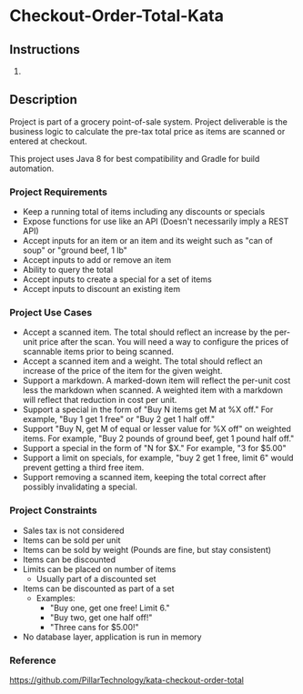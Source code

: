 # Checkout-Order-Total-Kata

## Instructions

1. 

## Description

Project is part of a grocery point-of-sale system. 
Project deliverable is the business logic to calculate the pre-tax total price as items are scanned or entered at checkout.

This project uses Java 8 for best compatibility and Gradle for build automation.

### Project Requirements

* Keep a running total of items including any discounts or specials
* Expose functions for use like an API (Doesn't necessarily imply a REST API)
* Accept inputs for an item or an item and its weight such as "can of soup" or "ground beef, 1 lb"
* Accept inputs to add or remove an item
* Ability to query the total
* Accept inputs to create a special for a set of items
* Accept inputs to discount an existing item

### Project Use Cases

* Accept a scanned item. The total should reflect an increase by the per-unit price after the scan. You will need a way to configure the prices of scannable items prior to being scanned.
* Accept a scanned item and a weight. The total should reflect an increase of the price of the item for the given weight.
* Support a markdown. A marked-down item will reflect the per-unit cost less the markdown when scanned. A weighted item with a markdown will reflect that reduction in cost per unit.
* Support a special in the form of "Buy N items get M at %X off." For example, "Buy 1 get 1 free" or "Buy 2 get 1 half off."
* Support "Buy N, get M of equal or lesser value for %X off" on weighted items. For example, "Buy 2 pounds of ground beef, get 1 pound half off."
* Support a special in the form of "N for $X." For example, "3 for $5.00"
* Support a limit on specials, for example, "buy 2 get 1 free, limit 6" would prevent getting a third free item.
* Support removing a scanned item, keeping the total correct after possibly invalidating a special.

### Project Constraints
* Sales tax is not considered
* Items can be sold per unit
* Items can be sold by weight (Pounds are fine, but stay consistent)
* Items can be discounted
* Limits can be placed on number of items
    * Usually part of a discounted set
* Items can be discounted as part of a set
    * Examples:
        * "Buy one, get one free! Limit 6."
        * "Buy two, get one half off!"
        * "Three cans for $5.00!"
* No database layer, application is run in memory

### Reference

https://github.com/PillarTechnology/kata-checkout-order-total
